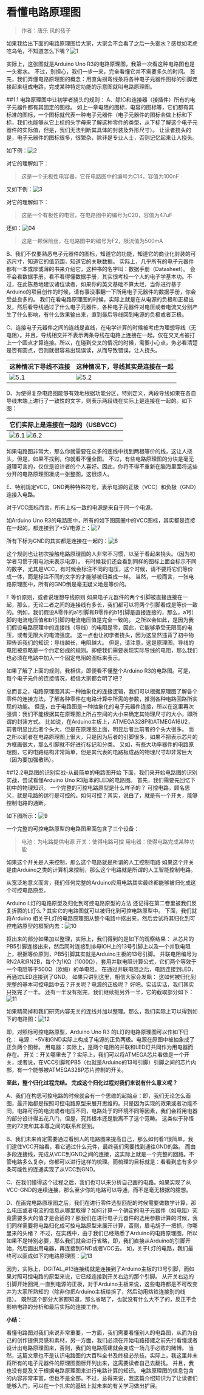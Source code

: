 # 看懂电路原理图
>作者：唐乐 风的孩子

如果我给出下面的电路原理图给大家，大家会不会看了之后一头雾水？感觉如老虎吃乌龟，不知道怎么下嘴？![1](http://doask.qiniudn.com/openbook9-fengda1.png)

实际上，这张图就是Arduino Uno R3的电路原理图，我第一次看这种电路图也是一头雾水。
不过，别担心，我们一步一来，完全看懂它并不需要多久的时间。
首先，我们弄懂电路原理图的概念：用直角拐弯线条将各种电子元器件图标的引脚连接起来组成电路，完成某种特定功能的示意图就叫电路原理图。


##1.1 电路原理图中让初学者挠头的规则：
A、除IC和连接器（接插件）所有的电子元器件都有其固定的图标。
如上一章电阻的图标，电容的图标等，它们都有其标准的图标，一个图标就代表一种电子元器件（电子元器件的图标会做上标和下标，我们也能够从它上标的头字母来了解这种零件的类型，从下标了解这个电子元器件的实际值，但是，我们无法判断其具体的封装及外形尺寸）。
让读者挠头的是，电子元器件的图标很多，很繁杂，除非是专业人士，否则记忆起来让人挠头。

如下例：![2](http://doask.qiniudn.com/openbook9-fengda2.png)

对它的理解如下：
>这是一个无极性电容器，它在电路图中的编号为C14，容值为100nF


又如下例：![3](http://doask.qiniudn.com/openbook9-fengda3.png)

对它的理解如下：
>这是一个有极性的电容，在电路图中的编号为C20，容值为47uF

还如：![04](http://doask.qiniudn.com/openbook9-fengda4.png)

>这是一颗保险丝，在电路图中的编号为F2，限流值为500mA



B、我们不仅要熟悉电子元器件的图标，知道它的功能，知道它的商业化封装的可选尺寸，知道它的值范围，知道它的关联数据。
实际上，几乎所有的电子元器件都有一本或厚或薄的书来介绍它，这种书的名字叫：数据手册（Datasheet）。
会不会看数据手册，看不看得懂数据手册，其实很考校一个人的电子学基本功。不过，在此陈恳地建议诸位读者，如果你的英文基础不算太烂，当你进行基于Arduino的项目创作的时候，请有事没事翻一下所用电子元器件的数据手册，你会受益良多的。
我们在看电路原理图的时候，实际上就是在从电源的负极和正极出发，然后看导线通过了什么电子元器件，各种电子元器件对电压或者电流又分别产生了什么影响，有什么效果输出来，直到最后导线回到电源的负极或者正极。



  C、连接电子元器件之间的连线是直线，在电学计算的时候被考虑为理想导线（无电阻）。并且，导线相交并不表示两条导线在电路上连接在一起。仅在交叉点被打上一个圆点才算连接。所以，在碰到交叉的情况的时候，需要小心点，务必看清楚是否有圆点，否则就很容易出现误读，从而导致错误，让人挠头。

| 这种情况下导线不连接 | 这种情况下，导线其实是连接在一起 |
| -- | -- |
| ![5.1](http://doask.qiniudn.com/openbook9-fengda5.1.png) | ![5.2](http://doask.qiniudn.com/openbook9-fengda5.2.png) |



 D、为使得复杂电路图能够有效地根据功能分区，特别定义，两段导线如果在各自导线末端上进行了一致性的文字，则表示两段线在实际上是连接在一起的。如下图：

| 它们实际上是连接在一起的（USBVCC） |
| -- |
| ![6.1](http://doask.qiniudn.com/openbook9-fengda6.1.png) ![6.2](http://doask.qiniudn.com/openbook9-fengda6.2.png) |

如果电路图非常大，那么你就需要在众多的连线中找到两根等价的线，这让人挠头，但是，如果不找到，你就看不懂全图。
不过，有些电路原理图的分块是毫无道理可言的，仅仅是设计者的个人喜好。因此，你将不得不重新在脑海里面将这些分开的电路原理图凑成一张整图，这很烦人。



 E、特别规定VCC，GND两种特殊符号，表示电源的正极（VCC）和负极（GND）连接入电路。

对于VCC图标而言，所有上标一致的电源是来自于同一个电源。

如Arduino Uno R3的电路图中，所有的如下图圆圈中的VCC图标，其实都是连接在一起的，都连接到了+5V电源上：![7](http://doask.qiniudn.com/openbook9-fengda7.png)

所有下标为GND的其实都是连接在一起的：![8](http://doask.qiniudn.com/openbook9-fengda8.png)

这个规则也让初次接触电路原理图的人非常不习惯，以至于看起来挠头。（因为初学者习惯于用电池来表示电源）。
有时候我们还会看到同样的图标上面会标示不同的数字，尤其是VCC，有时候会标注不同的电压，这个时候，请不要将它们等价成一体，而是标注不同的文字的才能够被归类成一样。
当然，一般而言，一张电路原理图中，所有的GND倒是毫无疑义地是等价的。



F 等价原则，或者说理想导线原则
   如果电子元器件的两个引脚被直接连接在一起，那么，无论二者之间的连接线有多长，我们都可以将两个引脚看成是等价一致的。例如，我们假设A零件的a1引脚和B零件的b1引脚是直接连接的，那么，a1引脚的电流电压值和b1引脚的电流电压值是完全一致的。
 之所以会如此，是因为我们假设电路原理中的连接线（导线）的电阻是零，因此，它能够承受无限高的电压，或者无限大的电流强度。
这一点也让初学者挠头，因为这显然违背了初中物理告诉我们的知识：导线越长，电阻越大。
但是，请注意，这是原理图，导线的电阻被忽略是一个约定俗成的规则。即便我们需要表现实际导线的电阻，那么我们也必须在电路中加入一个固定电阻的图标来表示。

如果了解了上面的规则，我相信，即便看不懂整个Arduino R3的电路图。可是，每个电子元件的连接情况，相信大家都会明了吧？

总而言之，电路原理图其实一种抽象化的连接逻辑，我们可以根据原理图了解各个零件的连接方法，了解各种零件在电路计算中所需的参数，推测各种电路回路所实现的功能。
但是，由于电路图是一种抽象化的电子元器件连接，所以在这里再次强调：我们不能根据其在原理图上所占空间的大小来确定其物理尺寸的大小，即所谓的封装方式。
比如说，在Arduino主板上，ATMEGA328P和ATMEGA16U2，前者明显比后者个头大，但是在原理图上面，明显后者比前者的个头大很多。
而之所以前者在电路原理图上很大，只是因为后者的引脚很多，如果不把表示芯片的方框画很大，那么引脚就不好进行标记和分类。
又如，有些大功率器件的电路原理图，它的电路结构非常简单，但是其代表的电路板成品的物理尺寸却非常巨大（因为要加强散热）。

##12.2电路图的识别实战-从最简单的电路图开始
下面，我们来开始电路图的识别实战，尝试看懂Arduino Uno R3版本的LED的电路图。
  首先，我们需要先回忆下初中的物理知识。
一个完整的可控电路原型是什么样子的？
可控电路，顾名思义，就是电路的运行是可控的。如何可控？其实，说白了，就是有一个开关，能够控制电路的通断。

如下图所示：![9](http://doask.qiniudn.com/openbook9-fengda9.png)

一个完整的可控电路原型的电路图里面包含了三个设备：
>电池：为电路提供电源
开关：使得电路可控
用电器：使得电路完成某种功能

如果这个开关是人来控制，那么这个电路就是所谓的人工控制电路
如果这个开关是由Arduino之类的计算机来控制，那么这个电路就是所谓的人工智能控制电路。

从宽泛地意义而言，我们任何完整的Arduino应用电路其实最终都能够被归化成这个可控电路原型。



Arduino L灯的电路原型及归化到可控电路原型的方法
还记得在第二卷里被我们反复折腾的L灯么？其实它的电路图就可以被归化到可控电路原型中。
下面，我们就将Arduino 相关于L灯的电路原理图从整个电路中抠出来，然后尝试将其归化到可控电路原型的框架内去：![10](http://doask.qiniudn.com/openbook9-fengda10.png)

抠出来的部分如果加以整理，实际上，我们得到的是如下的观察结果：
从芯片的PB5引脚连接出来，然后同时连接到排母IOH上的13号引脚上以及一个并联电阻上，根据等价原则，PB5引脚其实就是Arduino主板的13号引脚。
并联电阻编号为RN2A和RN2B，每个为1KΩ（1000Ω），套用并联电阻计算公式，它们两个等效于一个电阻等于500Ω（欧姆）的单电阻。
在通过并联电阻之后，电路连接到LED，再通过LED连接到了GND。
如果只讲到这里，相信大家会发飙：
这如何被归化到完整的基本可控电路中去？开关呢？电源的正极呢？
好吧。实话实话，我们其实只抠完了一半。
还有一半没有抠完，我们继续抠另外一半，它的截取部分如下：![11](http://doask.qiniudn.com/openbook9-fengda11.png)


如果精简掉和我们研究内容无关的连线并加以整理。那么，我们实际上可以得到如下的电路图：![12](http://doask.qiniudn.com/openbook9-fengda12.png)

即，对照标可控电路原型，Arduino Uno R3 的L灯的电路原理图可以作如下归化：
电源：+5V和GND实际上构成了电源的正负两极。电源在原图中被抽象成了正负两个图标。
用电器：实际上，是两个电阻的并联和LED灯共同作为用电器而存在。
开关：开关哪里去了？实际上，我们可以将ATMEGA芯片看做是一个开关，或者说，在VCC引脚和PB5（也就是Arduino的13号引脚）引脚之间的芯片内部，有一个能够被ATMEGA328P芯片控制的开关。



**至此，整个归化过程完结。
完成这个归化过程对我们来说有什么意义呢？**

A、我们在构思可控电路的时候就会有一个思维的起始点：即，我们无论怎么画图，最开始都是按照可控电路原型来展开思维的。只是因为实现的效果或者功能不同，电路可行的电流或者电压不同，电路处于的环境不同等因素，我们会将用电器的部分设计得五花八门，但是，究其根本还是脱离不了这个范畴。
这类似于孙悟空的72变和其本尊之间的联系和区别。



B、我们未来肯定需要通过看别人的电路图来提高自己，那么如何看?很简单，我们逮住VCC开始看，看它通过什么元件，最终我们需要找到通往GND的路。
而由多段连接线，完成从VCC到GND之间的连接，这实际上就是一个完整的回路。不管电路多么复杂，你都可以进行这样的梳理。而梳理的目标就是：看看到底有多少条可能性的连通实现了从VCC到GND。



C、在我们懂得这个过程之后，我们也可以来分析自己画的电路。如果实现了从VCC-GND的连续连接，那么至少你的电路可以导通，而不是毫无根据的臆想。



D、在画完电路原理图之后，我们在进行零件选型匹配的时候需要做数学计算，那么电压或者电流的信息从哪里取得？如何计算一个确定的电子元器件（如电阻）究竟需要多大的值才是合适的？那我们在进行电子元器件的选用参数计算的时候，我们同样需要将电路归化成可控电路原型来展开计算，否则，眉毛胡子一把抓，你哪里来的头绪？
不过，在实践中，由于我们已经熟悉了Arduino的电路原理图，所以如果不是特别必要，那么我们就会进行省略，即，我们直接从Arduino的引脚开始，然后画出用电器，再连接到GND或者VCC去。
 如，关于L灯的电路，我们最终可以画成如下的电路原理图：![13](http://doask.qiniudn.com/openbook9-fengda13.png)

因为，实际上，DGITAL_#13连接线就是连接到了Arduino主板的13号引脚，而如果对照可控电路的原型来说，它已经连接到开关右边的那个引脚。
从开关右边的引脚开始回溯,一直到电源的正极，对于Arduino主板来说，这些电路都是不可改变并为大家所熟知的（除非你把Arduino主板给拆了，然后动用烙铁连接别的线路）。
既然这个部分大家都知道，那么省略了，也就没有什么大不了的，反正不会影响电路的分析和最后实际的连接工作。



**小结：**

看懂电路图对我们来说非常重要，一方面，我们需要看懂别人的电路图，从而为自己的创作提供灵感和素材，另一方面，我们必须在开始电路搭建之前先行看懂或者设计出电路原理图来，否则，我们的电路搭建就会变成一场几乎必败的赌博。
当然，这篇文章也不是认识电路图的大百科全书及终极必杀技。实际上，我这里并未将所有的电子元器件的原理图图标开列出来，这需要读者自己去翻找。
并且，我也没有提及关于根据电路原理图来进行电路计算的知识。
电路原理图的信息包含的内容非常丰富，但也不是全部。不过，总得来说，我这篇介绍知识为了让读者们能够入门，可以在一个扎实的基础上就未来的有关学习做出扩展。

